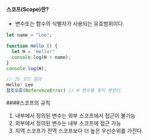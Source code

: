 #### 스코프(Scope)란?
- 변수또는 함수의 식별자가 사용되는 유효범위이다.

```javascript
let name = "Lee";

function Hello () {
  let H = 'Hello!"
  console.log(H + name);
}
console.log(H);

// JS 코드 결과
Hello! Lee
참조오류(ReferenceError) // H 변수를 찾지 못한다.
```

####스코프의 규칙
1. 내부에서 정의된 변수는 외부 스코프에서 접근이 불가능
2. 외부에서 정의된 변수는 내부 스코프에 접근 가능
3. 지역 스코프가 전역 스코프보다 더 높은 우선순위를 가진다.
